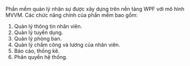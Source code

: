 Phần mềm quản lý nhân sự được xây dựng trên nền tảng WPF với mô hình MVVM. Các chức năng chính của phần mềm bao gồm:
  1. Quản lý thông tin nhân viên.
  2. Quản lý tuyển dụng.
  3. Quản lý phòng ban.
  4. Quản lý chấm công và lương của nhân viên.
  5. Báo cáo, thống kê.
  6. Phân quyền hệ thống.
